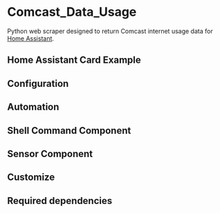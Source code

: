 # Comcast_Data_Usage
Python web scraper designed to return Comcast internet usage data for [Home Assistant](https://www.home-assistant.io).

## Home Assistant Card Example

## Configuration

## Automation

## Shell Command Component

## Sensor Component

## Customize

## Required dependencies
